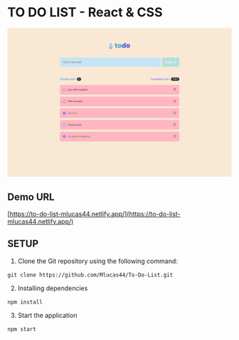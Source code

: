 # TO DO LIST - React & CSS

![To-Do-List-React-&-CSS](https://github.com/Mlucas44/To-Do-List/blob/master/public/page.png)

## Demo URL

[https://to-do-list-mlucas44.netlify.app/](https://to-do-list-mlucas44.netlify.app/)

## SETUP

1. Clone the Git repository using the following command:

```
git clone https://github.com/Mlucas44/To-Do-List.git
```

2. Installing dependencies

```
npm install
```

3. Start the application

```
npm start
```

